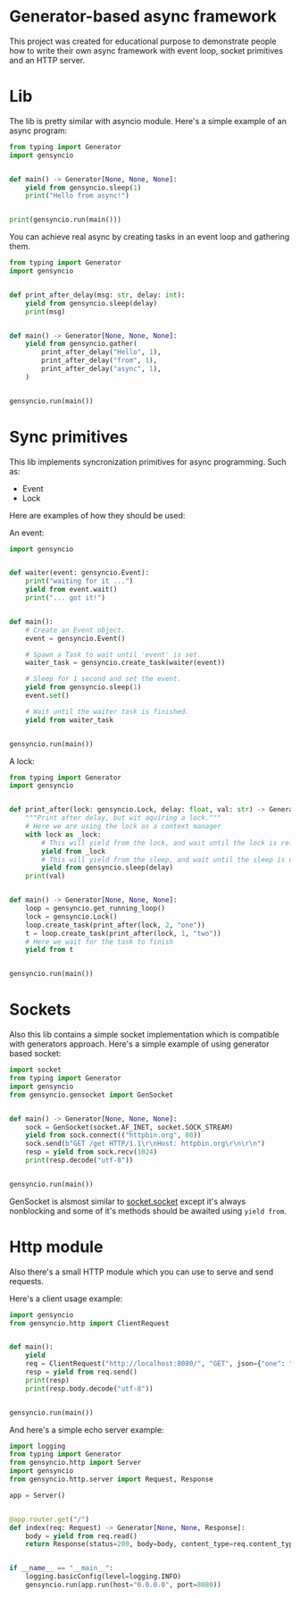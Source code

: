 # Generator-based async framework

This project was created for educational purpose to demonstrate people how to write their own async
framework with event loop, socket primitives and an HTTP server.


# Lib

The lib is pretty similar with asyncio module. Here's a simple example of an async program:


```python
from typing import Generator
import gensyncio


def main() -> Generator[None, None, None]:
    yield from gensyncio.sleep(1)
    print("Hello from async!")


print(gensyncio.run(main()))
```

You can achieve real async by creating tasks in an event loop and gathering them.

```python
from typing import Generator
import gensyncio


def print_after_delay(msg: str, delay: int):
    yield from gensyncio.sleep(delay)
    print(msg)


def main() -> Generator[None, None, None]:
    yield from gensyncio.gather(
        print_after_delay("Hello", 1),
        print_after_delay("from", 1),
        print_after_delay("async", 1),
    )


gensyncio.run(main())
```

# Sync primitives

This lib implements syncronization primitives for async programming. Such as:

* Event
* Lock

Here are examples of how they should be used:

An event:
```python
import gensyncio


def waiter(event: gensyncio.Event):
    print("waiting for it ...")
    yield from event.wait()
    print("... got it!")


def main():
    # Create an Event object.
    event = gensyncio.Event()

    # Spawn a Task to wait until 'event' is set.
    waiter_task = gensyncio.create_task(waiter(event))

    # Sleep for 1 second and set the event.
    yield from gensyncio.sleep(1)
    event.set()

    # Wait until the waiter task is finished.
    yield from waiter_task


gensyncio.run(main())
```

A lock:

```python
from typing import Generator
import gensyncio


def print_after(lock: gensyncio.Lock, delay: float, val: str) -> Generator[None, None, None]:
    """Print after delay, but wit aquiring a lock."""
    # Here we are using the lock as a context manager
    with lock as _lock:
        # This will yield from the lock, and wait until the lock is released
        yield from _lock
        # This will yield from the sleep, and wait until the sleep is done
        yield from gensyncio.sleep(delay)
    print(val)


def main() -> Generator[None, None, None]:
    loop = gensyncio.get_running_loop()
    lock = gensyncio.Lock()
    loop.create_task(print_after(lock, 2, "one"))
    t = loop.create_task(print_after(lock, 1, "two"))
    # Here we wait for the task to finish
    yield from t


gensyncio.run(main())
```

# Sockets

Also this lib contains a simple socket implementation which is compatible with generators approach.
Here's a simple example of using generator based socket:

```python
import socket
from typing import Generator
import gensyncio
from gensyncio.gensocket import GenSocket


def main() -> Generator[None, None, None]:
    sock = GenSocket(socket.AF_INET, socket.SOCK_STREAM)
    yield from sock.connect(("httpbin.org", 80))
    sock.send(b"GET /get HTTP/1.1\r\nHost: httpbin.org\r\n\r\n")
    resp = yield from sock.recv(1024)
    print(resp.decode("utf-8"))


gensyncio.run(main())
```

GenSocket is alsmost similar to [socket.socket](https://docs.python.org/3/library/socket.html) except it's always nonblocking and some of it's methods should be awaited using `yield from`.


# Http module

Also there's a small HTTP module which you can use to serve and send requests. 

Here's a client usage example:

```python
import gensyncio
from gensyncio.http import ClientRequest


def main():
    yield
    req = ClientRequest("http://localhost:8080/", "GET", json={"one": "two"})
    resp = yield from req.send()
    print(resp)
    print(resp.body.decode("utf-8"))


gensyncio.run(main())
```

And here's a simple echo server example:

```python
import logging
from typing import Generator
from gensyncio.http import Server
import gensyncio
from gensyncio.http.server import Request, Response

app = Server()


@app.router.get("/")
def index(req: Request) -> Generator[None, None, Response]:
    body = yield from req.read()
    return Response(status=200, body=body, content_type=req.content_type)


if __name__ == "__main__":
    logging.basicConfig(level=logging.INFO)
    gensyncio.run(app.run(host="0.0.0.0", port=8080))
```
